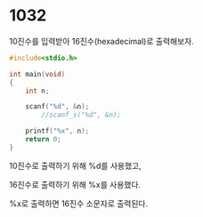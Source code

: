 # 1032

10진수를 입력받아 16진수(hexadecimal)로 출력해보자.

```c
#include<stdio.h>

int main(void)
{
	int n;

	scanf("%d", &n);
		//scanf_s("%d", &n);

	printf("%x", n);
	return 0;
}
```

10진수로 출력하기 위해 %d를 사용했고,

16진수로 출력하기 위해 %x를 사용했다.

%x로 출력하면 16진수 소문자로 출력된다.